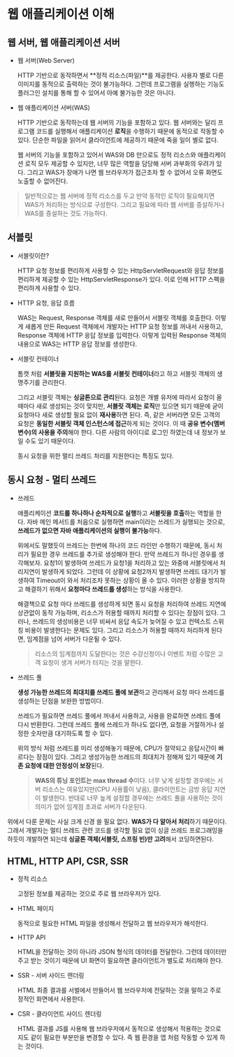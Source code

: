 # 웹 애플리케이션 이해

## 웹 서버, 웹 애플리케이션 서버

- 웹 서버(Web Server)
    
    HTTP 기반으로 동작하면서 **정적 리소스(파일)**를 제공한다. 사용자 별로 다른 이미지를 동적으로 출력하는 것이 불가능하다. 그런데 프로그램을 실행하는 기능도 플러그인 설치를 통해 할 수 있어서 아예 불가능한 것은 아니다.
    
- 웹 애플리케이션 서버(WAS)
    
    HTTP 기반으로 동작하는데 웹 서버의 기능을 포함하고 있다. 웹 서버와는 달리 프로그램 코드를 실행해서 애플리케이션 **로직**을 수행하기 때문에 동적으로 작동할 수 있다. 단순한 파일을 읽어서 클라이언트에 제공하기 때문에 죽을 일이 별로 없다.
    
    웹 서버의 기능을 포함하고 있어서 WAS와 DB 만으로도 정적 리소스와 애플리케이션 로직 모두 제공할 수 있지만, 너무 많은 역할을 담당해 서버 과부화의 우려가 있다. 그리고 WAS가 장애가 나면 웹 브라우저가 접근조차 할 수 없어서 오류 화면도 노출할 수 없어진다.
    

> 일반적으로는 웹 서버에 정적 리소스를 두고 만약 동적인 로직이 필요해지면 WAS가 처리하는 방식으로 구성한다. 그리고 필요에 따라 웹 서버를 증설하거나 WAS를 증설하는 것도 가능하다.
> 

## 서블릿

- 서블릿이란?
    
    HTTP 요청 정보를 편리하게 사용할 수 있는 HttpServletRequest와 응답 정보를 편리하게 제공할 수 있는 HttpServletResponse가 있다. 이로 인해 HTTP 스펙을 편리하게 사용할 수 있다.
    
- HTTP 요청, 응답 흐름
    
    WAS는 Request, Response 객체를 새로 만들어서 서블릿 객체를 호출한다. 이렇게 새롭게 만든 Request 객체에서 개발자는 HTTP 요청 정보를 꺼내서 사용하고, Response 객체에 HTTP 응답 정보를 입력한다. 이렇게 입력된 Response 객체의 내용으로 WAS는 HTTP 응답 정보를 생성한다.
    
- 서블릿 컨테이너
    
    톰캣 처럼 **서블릿을 지원하는 WAS를 서블릿 컨테이너**라고 하고 서블릿 객체의 생명주기를 관리한다. 
    
    그리고 서블릿 객체는 **싱글톤으로 관리**된다. 요청은 개별 유저에 따라서 요청이 올 때마다 새로 생성되는 것이 맞지만, **서블릿 객체는 로직**만 있으면 되기 때문에 굳이 요청마다 새로 생성할 필요 없이 **재사용**하면 된다. 즉, 같은 서버라면 모든 고객의 요청은 **동일한 서블릿 객체 인스턴스에 접근**하게 되는 것이다. 이 때 **공유 변수(멤버 변수)의 사용을 주의**해야 한다. 다른 사람의 아이디로 로그인 하였는데 내 정보가 보일 수도 있기 때문이다.
    
    동시 요청을 위한 멀티 쓰레드 처리를 지원한다는 특징도 있다.
    

## 동시 요청 - 멀티 쓰레드

- 쓰레드
    
    애플리케이션 **코드를 하나하나 순차적으로 실행**하고 **서블릿을 호출**하는 역할을 한다. 자바 메인 메서드를 처음으로 실행하면 main이라는 쓰레드가 실행되는 것으로, **쓰레드가 없으면 자바 애플리케이션의 실행이 불가능**하다. 
    
    위에서도 말했듯이 쓰레드는 한번에 하나의 코드 라인만 수행하기 때문에, 동시 처리가 필요한 경우 쓰레드를 추가로 생성해야 한다. 만약 쓰레드가 하나인 경우를 생각해보자. 요청1이 발생하여 쓰레드가 요청1을 처리하고 있는 와중에 서블릿에서 처리지연이 발생하게 되었다. 그런데 이 상황에 요청2까지 발생하면 쓰레드 대기가 발생하여 Timeout이 와서 처리조차 못하는 상황이 올 수 있다. 이러한 상황을 방지하고 해결하기 위해서 **요청마다 쓰레드를 생성**하는 방식을 사용한다.
    
    해결책으로 요청 마다 쓰레드를 생성하게 되면 동시 요청을 처리하여 쓰레드 지연에 상관없이 동작 가능하며, 리소스가 허용할 때까지 처리할 수 있다는 장점이 있다. 그러나, 쓰레드의 생성비용은 너무 비싸서 응답 속도가 늦어질 수 있고 컨텍스트 스위칭 비용이 발생한다는 문제도 있다. 그리고 리소스가 허용할 때까지 처리하게 된다면, 임계점을 넘어 서버가 다운될 수 있다. 
    
    > 리소스의 임계점까지 도달한다는 것은 수강신청이나 이벤트 처럼 수많은 고객 요청이 생겨 서버가 터지는 것을 말한다.
    > 
- 쓰레드 풀
    
    **생성 가능한 쓰레드의 최대치를 쓰레드 풀에 보관**하고 관리해서 요청 마다 쓰레드를 생성하는 단점을 보완한 방법이다.
    
    쓰레드가 필요하면 쓰레드 풀에서 꺼내서 사용하고, 사용을 완료하면 쓰레드 풀에 다시 반환한다. 그런데 쓰레드 풀에 쓰레드가 하나도 없다면, 요청을 거절하거나 설정한 숫자만큼 대기하도록 할 수 있다.
    
    위의 방식 처럼 쓰레드를 미리 생성해놓기 때문에, CPU가 절약되고 응답시간이 빠르다는 장점이 있다. 그리고 생성가능한 쓰레드의 최대치가 정해져 있기 때문에 **기존 요청에 대한 안정성이 보장**된다.
    
    > **WAS의 튜닝 포인트는 max thread 수**이다. 너무 낮게 설정할 경우에는 서버 리소스는 여유있지만(CPU 사용률이 낮음), 클라이언트는 금방 응답 지연이 발생한다. 반대로 너무 높게 설정할 경우에는 쓰레드 풀을 사용하는 것이 의미가 없어 임계점 초과로 서버가 다운된다.
    > 

위에서 다룬 문제는 사실 크게 신경 쓸 필요 없다. **WAS가 다 알아서 처리**하기 때문이다. 그래서 개발자는 멀티 쓰레드 관련 코드를 생각할 필요 없이 싱글 쓰레드 프로그래밍을 하듯이 개발하면 되는데 **싱글톤 객체(서블릿, 스프링 빈)만 고려**해서 코딩하면된다.

## HTML, HTTP API, CSR, SSR

- 정적 리소스
    
    고정된 정보를 제공하는 것으로 주로 웹 브라우저가 있다.
    
- HTML 페이지
    
    동적으로 필요한 HTML 파일을 생성해서 전달하고 웹 브라우저가  해석한다.
    
- HTTP API
    
    HTML을 전달하는 것이 아니라 JSON 형식의 데이터를 전달한다. 그런데 데이터만 주고 받는 것이기 때문에 UI 화면이 필요하면 클라이언트가 별도로 처리해야 한다.
    
- SSR - 서버 사이드 렌더링
    
    HTML 최종 결과를 서벌에서 만들어서 웹 브라우저에 전달하는 것을 말하고 주로 정적인 화면에서 사용한다.
    
- CSR - 클라이언트 사이드 렌더링
    
    HTML 결과를 JS를 사용해 웹 브라우저에서 동적으로 생성해서 적용하는 것으로 지도 같이 필요한 부분만을 변경할 수 있다. 즉 웹 환경을 앱 처럼 작동할 수 있게 하는 것이다.

